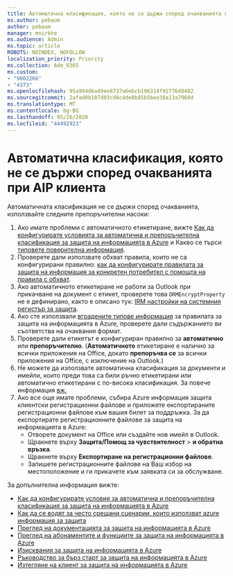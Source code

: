 ```yaml
---
title: Автоматична класификация, която не се държи според очакванията при AIP клиента
ms.author: pebaum
author: pebaum
manager: mnirkhe
ms.audience: Admin
ms.topic: article
ROBOTS: NOINDEX, NOFOLLOW
localization_priority: Priority
ms.collection: Adm_O365
ms.custom:
- "9002266"
- "4373"
ms.openlocfilehash: 95a994d6a49ee8737a6ebcb196314f92776d8482
ms.sourcegitcommit: 2afad0b107d03cd8c4de0b85b5bee38a13a7960d
ms.translationtype: MT
ms.contentlocale: bg-BG
ms.lasthandoff: 05/26/2020
ms.locfileid: "44492923"
---
```

# <a name="automatic-classification-not-behaving-as-expected-with-the-aip-client"></a>Автоматична класификация, която не се държи според очакванията при AIP клиента

Автоматичната класификация не се държи според очакванията, използвайте следните препоръчителни насоки:

1. Ако имате проблеми с автоматичното етикетиране, вижте [Как да конфигурирате условията за автоматична и препоръчителна класификация за защита на информацията в Azure](https://docs.microsoft.com/azure/information-protection/configure-policy-classification) и Какво се търси [типовете поверителна информация](https://docs.microsoft.com/office365/securitycompliance/what-the-sensitive-information-types-look-for).
2. Проверете дали използвате обхват правила, които не са конфигурирани правилно: [как да конфигурирате правилата за защита на информация за конкретен потребител с помощта на правила с обхват](https://docs.microsoft.com/azure/information-protection/configure-policy-scope).
3. Ако автоматичното етикетиране не работи за Outlook при прикачване на документ с етикет, проверете това `DRMEncryptProperty` не е дефинирано, както е описано тук: [IRM настройки на системния регистър за защита](https://docs.microsoft.com/deployoffice/security/protect-sensitive-messages-and-documents-by-using-irm-in-office#office-2016-irm-registry-key-options).
4. Ако сте използвали [вградените типове информация](https://support.office.com/article/What-the-sensitive-information-types-look-for-fd505979-76be-4d9f-b459-abef3fc9e86b) за правилата за защита на информацията в Azure, проверете дали съдържанието ви съответства на очаквания формат.
5. Проверете дали етикетът е конфигуриран правилно за **автоматично** или **препоръчително**. (**Автоматичното** етикетиране е налично за всички приложения на Office, докато **препоръчва се** за всички приложения на Office, с изключение на Outlook.)
6. Не можете да използвате автоматична класификация за документи и имейли, които преди това са били ръчно етикетирани или автоматично етикетирани с по-висока класификация.  За повече информация [вж.](https://docs.microsoft.com/azure/information-protection/configure-policy-classification#how-automatic-or-recommended-labels-are-applied)
7. Ако все още имате проблеми, събира Azure информация защита клиентски регистрационни файлове и приложете експортираните регистрационни файлове към вашия билет за поддръжка. За да експортирате регистрационните файлове за защита на информацията в Azure:
    - Отворете документ на Office или създайте нов имейл в Outlook.
    - Щракнете върху **Защита/Помощ за чувствителност**  >  **и обратна връзка**.
    - Щракнете върху **Експортиране на регистрационни файлове**.
    - Запишете регистрационните файлове на Ваш избор на местоположение и ги прикачете към заявката си за обслужване.

За допълнителна информация вижте:

- [Как да конфигурирате условия за автоматична и препоръчителна класификация за защита на информацията в Azure](https://docs.microsoft.com/azure/information-protection/configure-policy-classification)
- [Как да се водят за често срещани сценарии, които използват azure информация за защита](https://docs.microsoft.com/azure/information-protection/how-to-guides)
- [Преглед на документацията за защита на информацията в Azure](https://docs.microsoft.com/azure/information-protection/what-is-information-protection)
- [Преглед на абонаментите и функциите за защита на информацията в Azure](https://azure.microsoft.com/pricing/details/information-protection)
- [Изисквания за защита на информацията в Azure](https://docs.microsoft.com/azure/information-protection/get-started/requirements)
- [Ръководство за бърз старт за защита на информацията в Azure](https://docs.microsoft.com/azure/information-protection/get-started/infoprotect-quick-start-tutorial)
- [Изтегляне на клиент за защита на информацията в Azure](https://www.microsoft.com/download/details.aspx?id=53018)
